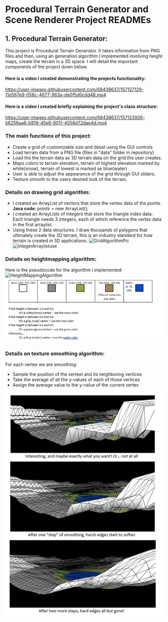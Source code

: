 # Procedural Terrain Generator and Scene Renderer Project READMEs
## **1. Procedural Terrain Generator**:
This project is Procedural Terrain Generator. It takes information from PNG files and then, using an generation algorithm I implemented involving height maps, create the terrain
in a 3D space. I will detail the important components of the project down below.

#### Here is a video I created demonstrating the projects functionality:
https://user-images.githubusercontent.com/68438637/157127129-11e567e9-058c-4677-963a-de0f5d0cdd48.mp4



#### Here is a video I created briefly explaining the project's class structure:
https://user-images.githubusercontent.com/68438637/157123926-b6256aa8-b919-45e6-8011-4558d72dae4d.mp4


### The main functions of this project:
- Create a grid of customizable size and detail using the GUI controls
- Load terrain data from a PNG file (files in "data" folder in repository) 
- Load the the terrain data as 3D terrain data on the grid the user creates. 
- Maps colors to terrain elevation, terrain of highest elevation marked by white(snow), terrain of lowest is marked as blue(water)
- User is able to adjust the appearance of the grid through GUI sliders.
- Texture smooth to the users desired look of the terrain.

### Details on drawing grid algorithm:
- I created an ArrayList of vectors that store the vertex data of the points.  **Java code**: points = new ArrayList<PVector>();
- I created an ArrayLists of integers that store the triangle index data. Each triangle needs 3 integers, each of which reference the vertex data in the first arraylist.
- Using these 2 data structures. I draw thousands of polygons that ultimately create the 3D terrain, this is an industry standard for how terrain is created in 3D applications.
![GridAlgorithmPic](https://user-images.githubusercontent.com/68438637/157119926-b7fc8ec8-fdf6-48b9-827b-8894dba89b44.PNG)
![integerArraylistuse](https://user-images.githubusercontent.com/68438637/157119975-fcbdaf62-ff8b-49be-929d-a1892eb734bb.PNG)

### Details on heightmapping algorithm:
 Here is the pseudocode for the algorithm I implemented:
 ![HeightMappingAlgorithm](https://user-images.githubusercontent.com/68438637/157120102-b8beb14b-8302-4f0b-9605-1143c0bfe3b1.PNG)
<img src="docs/ProceduralTerrainGenerator/colorinfo.PNG">
### Details on texture smoothing algorithm:
For each vertex we are smoothing:
- Sample the position of the vertext and its neighboring vertices
- Take the average of all the y-values of each of those vertices
- Assign the average value to the y-value of the current vertex
<img src="docs/smoothingterrainexampleresults.PNG">



